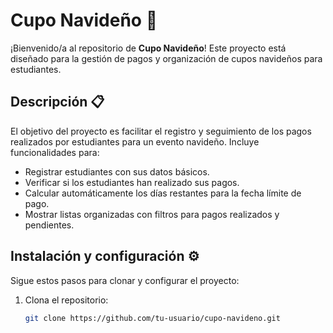 # Cupo Navideño 🎄

¡Bienvenido/a al repositorio de **Cupo Navideño**! Este proyecto está diseñado para la gestión de pagos y organización de cupos navideños para estudiantes.

## Descripción 📋

El objetivo del proyecto es facilitar el registro y seguimiento de los pagos realizados por estudiantes para un evento navideño. Incluye funcionalidades para:

- Registrar estudiantes con sus datos básicos.
- Verificar si los estudiantes han realizado sus pagos.
- Calcular automáticamente los días restantes para la fecha límite de pago.
- Mostrar listas organizadas con filtros para pagos realizados y pendientes.


## Instalación y configuración ⚙️

Sigue estos pasos para clonar y configurar el proyecto:

1. Clona el repositorio:
   ```bash
   git clone https://github.com/tu-usuario/cupo-navideno.git
